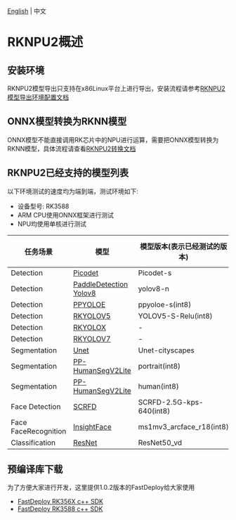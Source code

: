 [English](../../../en/faq/rknpu2/rknpu2.md) | 中文
# RKNPU2概述

## 安装环境
RKNPU2模型导出只支持在x86Linux平台上进行导出，安装流程请参考[RKNPU2模型导出环境配置文档](./environment.md)

## ONNX模型转换为RKNN模型
ONNX模型不能直接调用RK芯片中的NPU进行运算，需要把ONNX模型转换为RKNN模型，具体流程请查看[RKNPU2转换文档](./export.md)

## RKNPU2已经支持的模型列表
以下环境测试的速度均为端到端，测试环境如下:
* 设备型号: RK3588
* ARM CPU使用ONNX框架进行测试
* NPU均使用单核进行测试

| 任务场景                 | 模型                                                                                               | 模型版本(表示已经测试的版本)          | ARM CPU/RKNN速度(ms) |
|----------------------|--------------------------------------------------------------------------------------------------|--------------------------|--------------------|
| Detection            | [Picodet](../../../../examples/vision/detection/paddledetection/rknpu2/README.md)                | Picodet-s                | 162/112            |
| Detection            | [PaddleDetection Yolov8](../../../../examples/vision/detection/paddledetection/rknpu2/README.md) | yolov8-n                 | -/100              |
| Detection            | [PPYOLOE](../../../../examples/vision/detection/paddledetection/rknpu2/README.md)                | ppyoloe-s(int8)          | -/77               |
| Detection            | [RKYOLOV5](../../../../examples/vision/detection/rkyolo/README.md)                               | YOLOV5-S-Relu(int8)      | -/57               |
| Detection            | [RKYOLOX](../../../../examples/vision/detection/rkyolo/README.md)                                | -                        | -/-                |
| Detection            | [RKYOLOV7](../../../../examples/vision/detection/rkyolo/README.md)                               | -                        | -/-                |
| Segmentation         | [Unet](../../../../examples/vision/segmentation/paddleseg/rknpu2/README.md)                      | Unet-cityscapes          | -/-                |
| Segmentation         | [PP-HumanSegV2Lite](../../../../examples/vision/segmentation/paddleseg/rknpu2/README.md)         | portrait(int8)           | 133/43             |
| Segmentation         | [PP-HumanSegV2Lite](../../../../examples/vision/segmentation/paddleseg/rknpu2/README.md)         | human(int8)              | 133/43             |
| Face Detection       | [SCRFD](../../../../examples/vision/facedet/scrfd/rknpu2/README.md)                              | SCRFD-2.5G-kps-640(int8) | 108/42             |
| Face FaceRecognition | [InsightFace](../../../../examples/vision/faceid/insightface/rknpu2/README_CN.md)                | ms1mv3_arcface_r18(int8) | 81/12              |
| Classification       | [ResNet](../../../../examples/vision/classification/paddleclas/rknpu2/README.md)                 | ResNet50_vd              | -/33               |

## 预编译库下载

为了方便大家进行开发，这里提供1.0.2版本的FastDeploy给大家使用

- [FastDeploy RK356X c++ SDK](https://bj.bcebos.com/fastdeploy/release/cpp/fastdeploy-linux-aarch64-rk356X-1.0.2.tgz)
- [FastDeploy RK3588 c++ SDK](https://bj.bcebos.com/fastdeploy/release/cpp/fastdeploy-linux-aarch64-rk3588-1.0.2.tgz)
